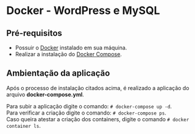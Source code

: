 # Docker - WordPress e MySQL

## Pré-requisitos

- Possuir o [Docker](https://docs.docker.com/get-docker/) instalado em sua máquina.
- Realizar a instalação do [Docker Compose](https://docs.docker.com/compose/install/).

## Ambientação da aplicação

Após o processo de instalação citados acima, é realizado a aplicação do arquivo **docker-compose.yml**.    

Para subir a aplicação digite o comando: `# docker-compose up -d`.  
Para verificar a criação digite o comando: `# docker-compose ps`.  
Caso queira atestar a criação dos containers, digite o comando `# docker container ls`.  

